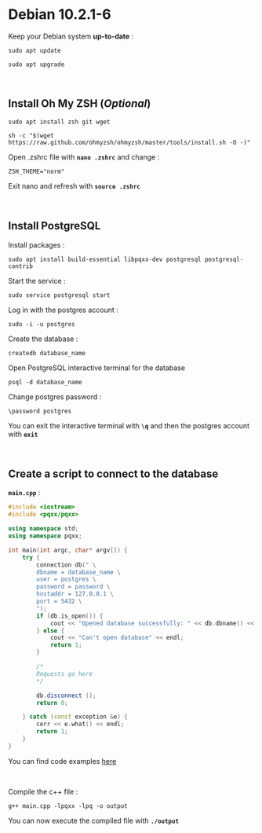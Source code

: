 # Debian 10.2.1-6

Keep your Debian system **up-to-date** :

```shell
sudo apt update
```
```shell
sudo apt upgrade
```
<br>

## Install Oh My ZSH (*Optional*)

```shell
sudo apt install zsh git wget
```
```shell
sh -c "$(wget https://raw.github.com/ohmyzsh/ohmyzsh/master/tools/install.sh -O -)"
```

Open .zshrc file with **`nano .zshrc`** and change :
```
ZSH_THEME="norm"
```
Exit nano and refresh with **`source .zshrc`**

<br>

## Install PostgreSQL

Install packages :
```shell
sudo apt install build-essential libpqxx-dev postgresql postgresql-contrib
```

Start the service :
```shell
sudo service postgresql start
```

Log in with the postgres account :
```shell
sudo -i -u postgres
```

Create the database :
```shell
createdb database_name
```

Open PostgreSQL interactive terminal for the database
```shell
psql -d database_name
```

Change postgres password :
```
\password postgres
```

You can exit the interactive terminal with **`\q`** and then the postgres account with **`exit`**

<br>

## Create a script to connect to the database

**`main.cpp`** :
```cpp
#include <iostream>
#include <pqxx/pqxx> 

using namespace std;
using namespace pqxx;

int main(int argc, char* argv[]) {
    try {
        connection db(" \
        dbname = database_name \
        user = postgres \
        password = password \
        hostaddr = 127.0.0.1 \
        port = 5432 \
        ");
        if (db.is_open()) {
            cout << "Opened database successfully: " << db.dbname() << endl;
        } else {
            cout << "Can't open database" << endl;
            return 1;
        }

        /*
        Requests go here
        */

        db.disconnect ();
        return 0;

    } catch (const exception &e) {
        cerr << e.what() << endl;
        return 1;
    }
}
```
You can find code examples [here](https://www.tutorialspoint.com/postgresql/postgresql_c_cpp.htm#)

<br>

Compile the c++ file :
```shell
g++ main.cpp -lpqxx -lpq -o output
```

You can now execute the compiled file with **`./output`**